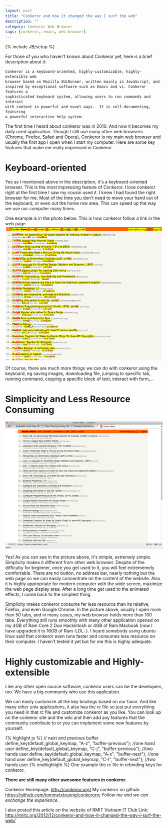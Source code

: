 ```yaml
---
layout: post
title: "Conkeror and How it changed the way I surf the web"
description: ""
category: Conkeror Web Browser
tags: [conkeror, emacs, web browser]
---
```

{% include JB/setup %}

For those of you who haven't known about Conkeror yet, here is a brief description about it:

	Conkeror is a keyboard-oriented, highly-customizable, highly-extensible web
	browser based on Mozilla XULRunner, written mainly in JavaScript, and
	inspired by exceptional software such as Emacs and vi. Conkeror features a
	sophisticated keyboard system, allowing users to run commands and interact
	with content in powerful and novel ways.  It is self-documenting, featuring
	a powerful interactive help system.

The first time I heard about conkeror was in 2010. And now it becomes my daily used application. Though I still use many other web browsers (Chrome, Firefox, Safari and Opera), Conkeror is my main web browser and usually the first app I open when I start my computer. Here are some key features that make me really impressed in Conkeror.

# Keyboard-oriented

Yes as I mentioned above in the description, it's a keyboard-oriented browser. This is the most impressing feature of Conkeror. I love conkeror right at the first time I saw my cousin used it. I knew I had found the right browser for me. Most of the time you don't need to move your hand out of the keyboard, or even out the home row area. This can speed up the way we use our computer many times.

One example is in the photo below. This is how conkeror follow a link in the web page.
![Keyboard-Oriented](/files/2012-12-24-conkeror-and-how-it-changed-the-way-i-surf-the-web/keyboard-oriented.png)

Of course, there are much more things we can do with conkeror using the keyboard, eg saving images, downloading file, jumping to specific tab, running command, copying a specific block of text, interact with form,...

# Simplicity and Less Resource Consuming

![Simplicity](/files/2012-12-24-conkeror-and-how-it-changed-the-way-i-surf-the-web/simplicity.png )

Yes! As you can see in the picture above, it's simple, extremely simple. Simplicity makes it different from other web browser. Despite of the difficulty for beginner, once you get used to it, you will feel extrememely comfortable. There are no button, no address bar, nearly nothing but the web page so we can easily concentrate on the content of the website. Also it is highly appropriate for modern computer with the wide screen, maximize the web page display area. After a long time get used to the animated effects, I come back to the simplest thing.

Simplicity makes conkeror consume far less resource than its relative, Firefox, and even Google Chrome. In the picture above, usually I open more than 50 tabs, and in many cases, my web browser holds more than 100 tabs. Everything still runs smoothly with many other application opened on my 4GB of Ram Core 2 Duo Hackintosh or 4GB of Ram Macbook (now I have upgraded it to 16GB of Ram :LOL: ). I heard somebody using ubuntu linux said that conkeror even runs faster and consumes less resource on their computer. I haven't tested it yet but for me this is highly adequate.

# Highly customizable and Highly-extensible

Like any other open source software, conkeror users can be the developers, too. We have a big community who use this application.

We can easily customize all the key bindings based on our favor. And like many other unix applications, it also has the rc file so just put everything you need in that rc file and customize conkeror as you like. You can look up on the conkeror site and the wiki and then add any features that the community contribute to or you can implement some new features by yourself.

{% highlight js %}
// next and previous buffer
define_key(default_global_keymap, "A-z", "buffer-previous"); //one hand user
define_key(default_global_keymap, "C-j", "buffer-previous"); //two hands user
define_key(default_global_keymap, "A-x", "buffer-next"); //one hand user
define_key(default_global_keymap, "C-l", "buffer-next"); //two hands user
{% endhighlight %}
One example the rc file in rebinding keys for conkeror.

**There are still many other awesome features in conkeror.**

Conkeror Homepage: <http://conkeror.org/>
My conkeror on github: <https://github.com/tommytxtruong/conkerorrc>
*Follow me and we can exchange the experience.*

I also posted this article on the website of RMIT Vietnam IT Club
Link: <http://rmitc.org/2012/12/conkeror-and-how-it-changed-the-way-i-surf-the-web/>
